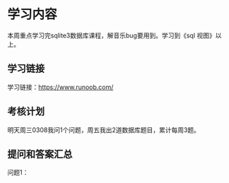 # 学习内容

本周重点学习完sqlite3数据库课程，解音乐bug要用到。学习到《sql 视图》以上。

## 学习链接

学习链接：https://www.runoob.com/ 

## 考核计划

明天周三0308我问1个问题，周五我出2道数据库题目，累计每周3题。

## 提问和答案汇总

问题1：
